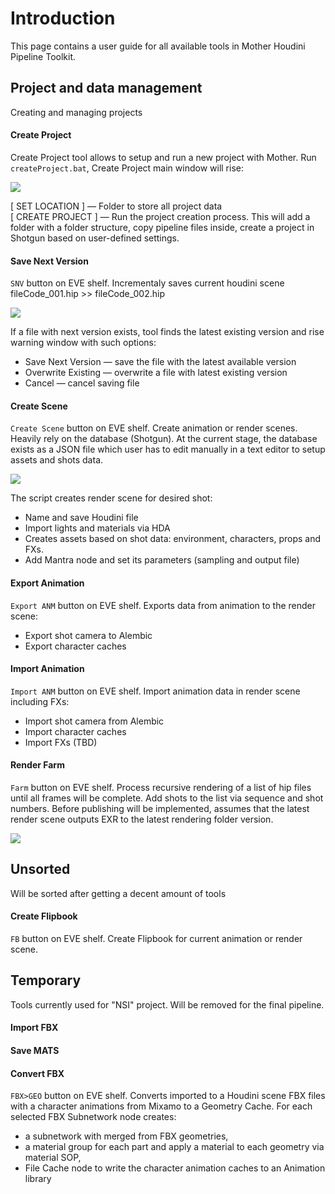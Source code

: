 # Introduction
This page contains a user guide for all available tools in Mother Houdini Pipeline Toolkit.

## Project and data management
Creating and managing projects 

#### Create Project
Create Project tool allows to setup and run a new project with Mother. Run `createProject.bat`, Create Project main window will rise:

[![](https://c2.staticflickr.com/2/1801/42501789174_f5af9c9462_o.gif)](https://c2.staticflickr.com/2/1801/42501789174_f5af9c9462_o.gif)

[ SET LOCATION ] — Folder to store all project data  
[ CREATE PROJECT ] — Run the project creation process. This will add a folder with a folder structure, copy pipeline files inside, create a project in Shotgun based on user-defined settings.

#### Save Next Version
`SNV` button on EVE shelf. Incrementaly saves current houdini scene  
fileCode_001.hip >> fileCode_002.hip

[![](https://c2.staticflickr.com/2/1915/45102596111_6576562e3a_o.gif)](https://c2.staticflickr.com/2/1915/45102596111_6576562e3a_o.gif)

If a file with next version exists, tool finds the latest existing version and rise warning window with such options:  
- Save Next Version — save the file with the latest available version  
- Overwrite Existing — overwrite a file with latest existing version  
- Cancel — cancel saving file

#### Create Scene
`Create Scene` button on EVE shelf. Create animation or render scenes. Heavily rely on the database (Shotgun). At the current stage, the database exists as a JSON file which user has to edit manually in a text editor to setup assets and shots data. 

[![](https://c2.staticflickr.com/8/7874/46370254914_29e08155e0_o.gif)](https://c2.staticflickr.com/8/7874/46370254914_29e08155e0_o.gif)

The script creates render scene for desired shot: 
- Name and save Houdini file
- Import lights and materials via HDA
- Creates assets based on shot data: environment, characters, props and FXs.
- Add Mantra node and set its parameters (sampling and output file)

#### Export Animation
`Export ANM` button on EVE shelf. Exports data from animation to the render scene:
- Export shot camera to Alembic
- Export character caches

#### Import Animation
`Import ANM` button on EVE shelf. Import animation data in render scene including FXs:
- Import shot camera from Alembic
- Import character caches
- Import FXs (TBD)

#### Render Farm
`Farm` button on EVE shelf. Process recursive rendering of a list of hip files until all frames will be complete. Add shots to the list via sequence and shot numbers. Before publishing will be implemented, assumes that the latest render scene outputs EXR to the latest rendering folder version. 

[![](https://live.staticflickr.com/65535/33828394678_58eb5b37fb_o.gif)](https://live.staticflickr.com/65535/33828394678_58eb5b37fb_o.gif)

## Unsorted
Will be sorted after getting a decent amount of tools

#### Create Flipbook
`FB` button on EVE shelf. Create Flipbook for current animation or render scene.



## Temporary
Tools currently used for "NSI" project. Will be removed for the final pipeline.
#### Import FBX
#### Save MATS

#### Convert FBX
`FBX>GEO` button on EVE shelf. Converts imported to a Houdini scene FBX files with a character animations from Mixamo to a Geometry Cache. For each selected FBX Subnetwork node creates:
- a subnetwork with merged from FBX geometries,  
- a material group for each part and apply a material to each geometry via material SOP,
- File Cache node to write the character animation caches to an Animation library